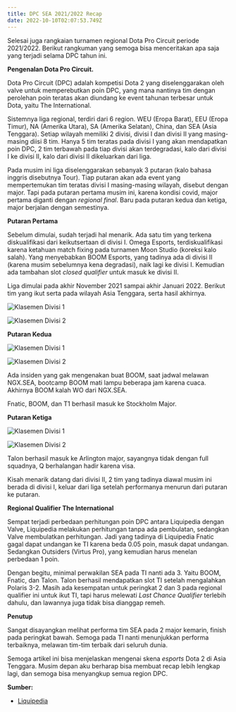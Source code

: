 ```yaml
---
title: DPC SEA 2021/2022 Recap
date: 2022-10-10T02:07:53.749Z
---
```

Selesai juga rangkaian turnamen regional Dota Pro Circuit periode 2021/2022. Berikut rangkuman yang semoga bisa menceritakan apa saja yang terjadi selama DPC tahun ini.<!--more-->

**Pengenalan Dota Pro Circuit.**

Dota Pro Circuit (DPC) adalah kompetisi Dota 2 yang diselenggarakan oleh valve untuk memperebutkan poin DPC, yang mana nantinya tim dengan perolehan poin teratas akan diundang ke event tahunan terbesar untuk Dota, yaitu The International.

Sistemnya liga regional, terdiri dari 6 region. WEU (Eropa Barat), EEU (Eropa Timur), NA (Amerika Utara), SA (Amerika Selatan), China, dan SEA (Asia Tenggara). Setiap wilayah memiliki 2 divisi, divisi I dan divisi II yang masing-masing diisi 8 tim. Hanya 5 tim teratas pada divisi I yang akan mendapatkan poin DPC, 2 tim terbawah pada tiap divisi akan terdegradasi, kalo dari divisi I ke divisi II, kalo dari divisi II dikeluarkan dari liga.

Pada musim ini liga diselenggarakan sebanyak 3 putaran (kalo bahasa inggris disebutnya Tour). Tiap putaran akan ada event yang mempertemukan tim teratas divisi I masing-masing wilayah, disebut dengan major. Tapi pada putaran pertama musim ini, karena kondisi covid, major pertama diganti dengan *regional final*. Baru pada putaran kedua dan ketiga, major berjalan dengan semestinya.

**Putaran Pertama**

Sebelum dimulai, sudah terjadi hal menarik. Ada satu tim yang terkena diskualifikasi dari keikutsertaan di divisi I. Omega Esports, terdiskualifikasi karena ketahuan match fixing pada turnamen Moon Studio (koreksi kalo salah). Yang menyebabkan BOOM Esports, yang tadinya ada di divisi II (karena musim sebelumnya kena degradasi), naik lagi ke divisi I. Kemudian ada tambahan slot *closed qualifier* untuk masuk ke divisi II.

Liga dimulai pada akhir November 2021 sampai akhir Januari 2022. Berikut tim yang ikut serta pada wilayah Asia Tenggara, serta hasil akhirnya.

![Klasemen Divisi 1](https://ik.imagekit.io/dibotak/articles/dpc-tour1_83kS2G6O2.png?ik-sdk-version=javascript-1.4.3&updatedAt=1665368228007 "Divisi 1")

![Klasemen Divisi 2](https://ik.imagekit.io/dibotak/articles/dpc-tour2_pj0EwWhFr.png?ik-sdk-version=javascript-1.4.3&updatedAt=1665368228200 "Divisi 2")

**Putaran Kedua**

![Klasemen Divisi 1](https://ik.imagekit.io/dibotak/articles/dpc-tour2-d1_cpwYZ2vJM.png?ik-sdk-version=javascript-1.4.3&updatedAt=1665368228172 "Divisi 1")

![Klasemen Divisi 2](https://ik.imagekit.io/dibotak/articles/dpc-tour2-d2_DwCnP9AHpQ.png?ik-sdk-version=javascript-1.4.3&updatedAt=1665368228126 "Divisi 2")

Ada insiden yang gak mengenakan buat BOOM, saat jadwal melawan NGX.SEA, bootcamp BOOM mati lampu beberapa jam karena cuaca. Akhirnya BOOM kalah WO dari NGX.SEA.

Fnatic, BOOM, dan T1 berhasil masuk ke Stockholm Major.

**Putaran Ketiga**

![Klasemen Divisi 1](https://ik.imagekit.io/dibotak/articles/dpc-tour3-d1_niIjbTr2v.png?ik-sdk-version=javascript-1.4.3&updatedAt=1665368228110 "Divisi 1")

![Klasemen Divisi 2](https://ik.imagekit.io/dibotak/articles/dpc-tour3-d2_xD1B3oNXh.png?ik-sdk-version=javascript-1.4.3&updatedAt=1665368228019 "Divisi 2")

Talon berhasil masuk ke Arlington major, sayangnya tidak dengan full squadnya, Q berhalangan hadir karena visa.

Kisah menarik datang dari divisi II, 2 tim yang tadinya diawal musim ini berada di divisi I, keluar dari liga setelah performanya menurun dari putaran ke putaran.

**Regional Qualifier The International**

Sempat terjadi perbedaan perhitungan poin DPC antara Liquipedia dengan Valve, Liquipedia melakukan perhitungan tanpa ada pembulatan, sedangkan Valve membulatkan perhitungan. Jadi yang tadinya di Liquipedia Fnatic gagal dapat undangan ke TI karena beda 0.05 poin, masuk dapat undangan. Sedangkan Outsiders (Virtus Pro), yang kemudian harus menelan perbedaan 1 poin.

Dengan begitu, minimal perwakilan SEA pada TI nanti ada 3. Yaitu BOOM, Fnatic, dan Talon. Talon berhasil mendapatkan slot TI setelah mengalahkan Polaris 3-2. Masih ada kesempatan untuk peringkat 2 dan 3 pada regional qualifier ini untuk ikut TI, tapi harus melewati *Last Chance Qualifier* terlebih dahulu, dan lawannya juga tidak bisa dianggap remeh.

**Penutup**

Sangat disayangkan melihat performa tim SEA pada 2 major kemarin, finish pada peringkat bawah. Semoga pada TI nanti menunjukkan performa terbaiknya, melawan tim-tim terbaik dari seluruh dunia.

Semoga artikel ini bisa menjelaskan mengenai skena *esports* Dota 2 di Asia Tenggara. Musim depan aku berharap bisa membuat recap lebih lengkap lagi, dan semoga bisa menyangkup semua region DPC.

**Sumber:**

* [](https://liquipedia.net/dota2/)[Liquipedia](https://liquipedia.net/dota2/)